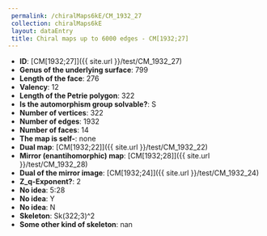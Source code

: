```yaml
--- 
 permalink: /chiralMaps6kE/CM_1932_27 
 collection: chiralMaps6kE
 layout: dataEntry
 title: Chiral maps up to 6000 edges - CM[1932;27]
---
```


- **ID**: [CM[1932;27]]({{ site.url }}/test/CM_1932_27)
- **Genus of the underlying surface**: 799
- **Length of the face**: 276
- **Valency**: 12
- **Length of the Petrie polygon**: 322
- **Is the automorphism group solvable?**: S
- **Number of vertices**: 322
- **Number of edges**: 1932
- **Number of faces**: 14
- **The map is self-**: none
- **Dual map**: [CM[1932;22]]({{ site.url }}/test/CM_1932_22)
- **Mirror (enantihomorphic) map**: [CM[1932;28]]({{ site.url }}/test/CM_1932_28)
- **Dual of the mirror image**: [CM[1932;24]]({{ site.url }}/test/CM_1932_24)
- **Z_q-Exponent?**: 2
- **No idea**:  5:28
- **No idea**: Y
- **No idea**: N
- **Skeleton**: Sk(322;3)^2
- **Some other kind of skeleton**: nan
